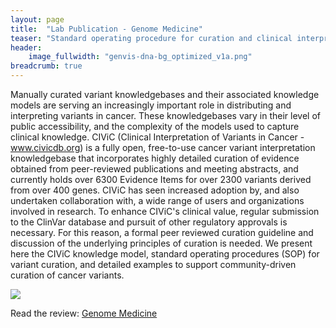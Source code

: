 ```yaml
---
layout: page
title:  "Lab Publication - Genome Medicine"
teaser: "Standard operating procedure for curation and clinical interpretation of variants in cancer."
header:
    image_fullwidth: "genvis-dna-bg_optimized_v1a.png"
breadcrumb: true
---
```


Manually curated variant knowledgebases and their associated knowledge models are serving an increasingly important role in distributing and interpreting variants in cancer. These knowledgebases vary in their level of public accessibility, and the complexity of the models used to capture clinical knowledge. CIViC (Clinical Interpretation of Variants in Cancer - www.civicdb.org) is a fully open, free-to-use cancer variant interpretation knowledgebase that incorporates highly detailed curation of evidence obtained from peer-reviewed publications and meeting abstracts, and currently holds over 6300 Evidence Items for over 2300 variants derived from over 400 genes. CIViC has seen increased adoption by, and also undertaken collaboration with, a wide range of users and organizations involved in research. To enhance CIViC's clinical value, regular submission to the ClinVar database and pursuit of other regulatory approvals is necessary. For this reason, a formal peer reviewed curation guideline and discussion of the underlying principles of curation is needed. We present here the CIViC knowledge model, standard operating procedures (SOP) for variant curation, and detailed examples to support community-driven curation of cancer variants.

<div class="row">
    <div class="small-12 columns">
        <img src="/assets/img/news/CIViC_SOP.jpeg">
    </div>
</div>

Read the review: [Genome Medicine](http://dx.doi.org/10.1186/s13073-019-0687-x)